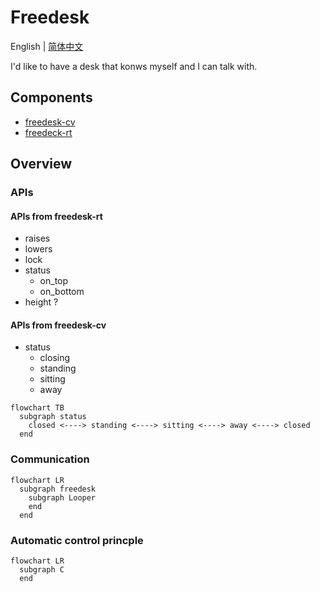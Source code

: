 # Freedesk

English | [简体中文](./README.CN.md)

I'd like to have a desk that konws myself and I can talk with.


## Components

- [freedesk-cv](https://github.com/DevecorSoft/freedesk-cv)
- [freedeck-rt](https://github.com/DevecorSoft/freedesk-rt)

## Overview

### APIs

#### APIs from freedesk-rt

- raises
- lowers
- lock
- status
  - on_top
  - on_bottom
- height ?

#### APIs from freedesk-cv

- status
  - closing
  - standing
  - sitting
  - away

```mermaid
flowchart TB
  subgraph status
    closed <----> standing <----> sitting <----> away <----> closed
  end
```

### Communication

```mermaid
flowchart LR
  subgraph freedesk
    subgraph Looper
    end
  end
```

### Automatic control princple

```mermaid
flowchart LR
  subgraph C
  end
```
